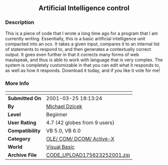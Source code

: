 ﻿<div align="center">

## Artificial Intelligence control


</div>

### Description

This is a piece of code that I wrote a long time ago for a program that I am currently writing. Essentially, this is a basic artificial intelligence unit compacted into an ocx. It takes a given input, compares it to an internal list of statements to respond to, and then generates a contextually correct output. It goes even further in that it corrects many forms of web maulspeak, and thus is able to work with language that is very complex. The system is completely customizable in that you can edit what it responds to, as well as how it responds. Download it today, and if you like it vote for me!
 
### More Info
 


<span>             |<span>
---                |---
**Submitted On**   |2001-03-25 18:13:24
**By**             |[Michael Dzicek](https://github.com/Planet-Source-Code/PSCIndex/blob/master/ByAuthor/michael-dzicek.md)
**Level**          |Beginner
**User Rating**    |4.7 (42 globes from 9 users)
**Compatibility**  |VB 5\.0, VB 6\.0
**Category**       |[OLE/ COM/ DCOM/ Active\-X](https://github.com/Planet-Source-Code/PSCIndex/blob/master/ByCategory/ole-com-dcom-active-x__1-29.md)
**World**          |[Visual Basic](https://github.com/Planet-Source-Code/PSCIndex/blob/master/ByWorld/visual-basic.md)
**Archive File**   |[CODE\_UPLOAD175623252001\.zip](https://github.com/Planet-Source-Code/michael-dzicek-artificial-intelligence-control__1-21927/archive/master.zip)








